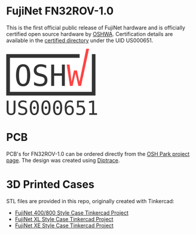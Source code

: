 # FujiNet FN32ROV-1.0

This is the first official public release of FujiNet hardware and is officially certified open source hardware by [OSHWA](https://oshwa.org). Certification details are available in the [certified directory](https://certification.oshwa.org/us000651.html) under the UID US000651.

![OSHWA Mark](https://github.com/FujiNetWIFI/fujinet-hardware/raw/master/images/oshwa-mark_us000651.png)

# PCB

PCB's for FN32ROV-1.0 can be ordered directly from the [OSH Park project page](https://oshpark.com/shared_projects/YHPMU49D). The design was created using [Diptrace](https://diptrace.com).

# 3D Printed Cases

STL files are provided in this repo, originally created with Tinkercad:

* [FujiNet 400/800 Style Case Tinkercad Project](https://www.tinkercad.com/things/em1ifQgQYaB)
* [FujiNet XL Style Case Tinkercad Project](https://www.tinkercad.com/things/jenuZODm3Bo)
* [FujiNet XE Style Case Tinkercad Project](https://www.tinkercad.com/things/fNl6FYn8evo)
